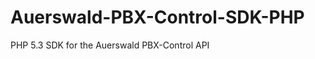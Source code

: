 Auerswald-PBX-Control-SDK-PHP
=============================

PHP 5.3 SDK for the Auerswald PBX-Control API